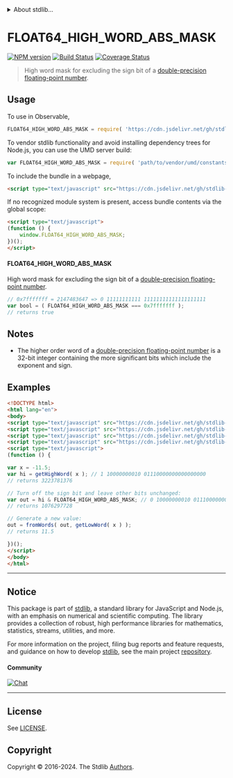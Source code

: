 <!--

@license Apache-2.0

Copyright (c) 2022 The Stdlib Authors.

Licensed under the Apache License, Version 2.0 (the "License");
you may not use this file except in compliance with the License.
You may obtain a copy of the License at

   http://www.apache.org/licenses/LICENSE-2.0

Unless required by applicable law or agreed to in writing, software
distributed under the License is distributed on an "AS IS" BASIS,
WITHOUT WARRANTIES OR CONDITIONS OF ANY KIND, either express or implied.
See the License for the specific language governing permissions and
limitations under the License.

-->


<details>
  <summary>
    About stdlib...
  </summary>
  <p>We believe in a future in which the web is a preferred environment for numerical computation. To help realize this future, we've built stdlib. stdlib is a standard library, with an emphasis on numerical and scientific computation, written in JavaScript (and C) for execution in browsers and in Node.js.</p>
  <p>The library is fully decomposable, being architected in such a way that you can swap out and mix and match APIs and functionality to cater to your exact preferences and use cases.</p>
  <p>When you use stdlib, you can be absolutely certain that you are using the most thorough, rigorous, well-written, studied, documented, tested, measured, and high-quality code out there.</p>
  <p>To join us in bringing numerical computing to the web, get started by checking us out on <a href="https://github.com/stdlib-js/stdlib">GitHub</a>, and please consider <a href="https://opencollective.com/stdlib">financially supporting stdlib</a>. We greatly appreciate your continued support!</p>
</details>

# FLOAT64_HIGH_WORD_ABS_MASK

[![NPM version][npm-image]][npm-url] [![Build Status][test-image]][test-url] [![Coverage Status][coverage-image]][coverage-url] <!-- [![dependencies][dependencies-image]][dependencies-url] -->

> High word mask for excluding the sign bit of a [double-precision floating-point number][ieee754].



<section class="usage">

## Usage

<!-- eslint-disable id-length -->

To use in Observable,

```javascript
FLOAT64_HIGH_WORD_ABS_MASK = require( 'https://cdn.jsdelivr.net/gh/stdlib-js/constants-float64-high-word-abs-mask@v0.2.2-umd/browser.js' )
```

To vendor stdlib functionality and avoid installing dependency trees for Node.js, you can use the UMD server build:

```javascript
var FLOAT64_HIGH_WORD_ABS_MASK = require( 'path/to/vendor/umd/constants-float64-high-word-abs-mask/index.js' )
```

To include the bundle in a webpage,

```html
<script type="text/javascript" src="https://cdn.jsdelivr.net/gh/stdlib-js/constants-float64-high-word-abs-mask@v0.2.2-umd/browser.js"></script>
```

If no recognized module system is present, access bundle contents via the global scope:

```html
<script type="text/javascript">
(function () {
    window.FLOAT64_HIGH_WORD_ABS_MASK;
})();
</script>
```

#### FLOAT64_HIGH_WORD_ABS_MASK

High word mask for excluding the sign bit of a [double-precision floating-point number][ieee754].

<!-- eslint-disable id-length -->

```javascript
// 0x7fffffff = 2147483647 => 0 11111111111 11111111111111111111
var bool = ( FLOAT64_HIGH_WORD_ABS_MASK === 0x7fffffff );
// returns true
```

</section>

<!-- /.usage -->

<section class="notes">

## Notes

-   The higher order word of a [double-precision floating-point number][ieee754] is a 32-bit integer containing the more significant bits which include the exponent and sign.

</section>

<!-- /.notes -->

<section class="examples">

## Examples

<!-- eslint-disable id-length -->

<!-- eslint no-undef: "error" -->

```html
<!DOCTYPE html>
<html lang="en">
<body>
<script type="text/javascript" src="https://cdn.jsdelivr.net/gh/stdlib-js/number-float64-base-get-high-word@umd/browser.js"></script>
<script type="text/javascript" src="https://cdn.jsdelivr.net/gh/stdlib-js/number-float64-base-get-low-word@umd/browser.js"></script>
<script type="text/javascript" src="https://cdn.jsdelivr.net/gh/stdlib-js/number-float64-base-from-words@umd/browser.js"></script>
<script type="text/javascript" src="https://cdn.jsdelivr.net/gh/stdlib-js/constants-float64-high-word-abs-mask@v0.2.2-umd/browser.js"></script>
<script type="text/javascript">
(function () {

var x = -11.5;
var hi = getHighWord( x ); // 1 10000000010 01110000000000000000
// returns 3223781376

// Turn off the sign bit and leave other bits unchanged:
var out = hi & FLOAT64_HIGH_WORD_ABS_MASK; // 0 10000000010 01110000000000000000
// returns 1076297728

// Generate a new value:
out = fromWords( out, getLowWord( x ) );
// returns 11.5

})();
</script>
</body>
</html>
```

</section>

<!-- /.examples -->

<!-- C interface documentation. -->



<!-- Section for related `stdlib` packages. Do not manually edit this section, as it is automatically populated. -->

<section class="related">

</section>

<!-- /.related -->

<!-- Section for all links. Make sure to keep an empty line after the `section` element and another before the `/section` close. -->


<section class="main-repo" >

* * *

## Notice

This package is part of [stdlib][stdlib], a standard library for JavaScript and Node.js, with an emphasis on numerical and scientific computing. The library provides a collection of robust, high performance libraries for mathematics, statistics, streams, utilities, and more.

For more information on the project, filing bug reports and feature requests, and guidance on how to develop [stdlib][stdlib], see the main project [repository][stdlib].

#### Community

[![Chat][chat-image]][chat-url]

---

## License

See [LICENSE][stdlib-license].


## Copyright

Copyright &copy; 2016-2024. The Stdlib [Authors][stdlib-authors].

</section>

<!-- /.stdlib -->

<!-- Section for all links. Make sure to keep an empty line after the `section` element and another before the `/section` close. -->

<section class="links">

[npm-image]: http://img.shields.io/npm/v/@stdlib/constants-float64-high-word-abs-mask.svg
[npm-url]: https://npmjs.org/package/@stdlib/constants-float64-high-word-abs-mask

[test-image]: https://github.com/stdlib-js/constants-float64-high-word-abs-mask/actions/workflows/test.yml/badge.svg?branch=v0.2.2
[test-url]: https://github.com/stdlib-js/constants-float64-high-word-abs-mask/actions/workflows/test.yml?query=branch:v0.2.2

[coverage-image]: https://img.shields.io/codecov/c/github/stdlib-js/constants-float64-high-word-abs-mask/main.svg
[coverage-url]: https://codecov.io/github/stdlib-js/constants-float64-high-word-abs-mask?branch=main

<!--

[dependencies-image]: https://img.shields.io/david/stdlib-js/constants-float64-high-word-abs-mask.svg
[dependencies-url]: https://david-dm.org/stdlib-js/constants-float64-high-word-abs-mask/main

-->

[chat-image]: https://img.shields.io/gitter/room/stdlib-js/stdlib.svg
[chat-url]: https://app.gitter.im/#/room/#stdlib-js_stdlib:gitter.im

[stdlib]: https://github.com/stdlib-js/stdlib

[stdlib-authors]: https://github.com/stdlib-js/stdlib/graphs/contributors

[umd]: https://github.com/umdjs/umd
[es-module]: https://developer.mozilla.org/en-US/docs/Web/JavaScript/Guide/Modules

[deno-url]: https://github.com/stdlib-js/constants-float64-high-word-abs-mask/tree/deno
[deno-readme]: https://github.com/stdlib-js/constants-float64-high-word-abs-mask/blob/deno/README.md
[umd-url]: https://github.com/stdlib-js/constants-float64-high-word-abs-mask/tree/umd
[umd-readme]: https://github.com/stdlib-js/constants-float64-high-word-abs-mask/blob/umd/README.md
[esm-url]: https://github.com/stdlib-js/constants-float64-high-word-abs-mask/tree/esm
[esm-readme]: https://github.com/stdlib-js/constants-float64-high-word-abs-mask/blob/esm/README.md
[branches-url]: https://github.com/stdlib-js/constants-float64-high-word-abs-mask/blob/main/branches.md

[stdlib-license]: https://raw.githubusercontent.com/stdlib-js/constants-float64-high-word-abs-mask/main/LICENSE

[ieee754]: https://en.wikipedia.org/wiki/IEEE_754-1985

</section>

<!-- /.links -->
